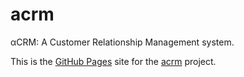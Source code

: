 acrm
=========

αCRM: A Customer Relationship Management system.

This is the [GitHub Pages](https://pages.github.com) site for the [acrm](https://github.com/JoeNyland/acrm) project.
